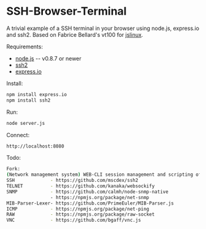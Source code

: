 SSH-Browser-Terminal
====================

A trivial example of a SSH terminal in your browser using node.js, express.io and ssh2. Based on Fabrice
Bellard's vt100 for [jslinux](http://bellard.org/jslinux/).


Requirements:

* [node.js](http://nodejs.org/) -- v0.8.7 or newer
* [ssh2](https://github.com/mscdex/ssh2)
* [express.io](https://github.com/techpines/express.io)

Install:
```bash
npm install express.io
npm install ssh2
```
Run:
```bash
node server.js
```
Connect:
```bash
http://localhost:8080
```

Todo:
```bash
Fork:
(Network management system) WEB-CLI session management and scripting of:
SSH             - https://github.com/mscdex/ssh2
TELNET          - https://github.com/kanaka/websockify 
SNMP            - https://github.com/calmh/node-snmp-native
                - https://npmjs.org/package/net-snmp
MIB-Parser-Lexer- https://github.com/PrimeEuler/MIB-Parser.js
ICMP            - https://npmjs.org/package/net-ping
RAW             - https://npmjs.org/package/raw-socket
VNC             - https://github.com/bgaff/vnc.js
```
